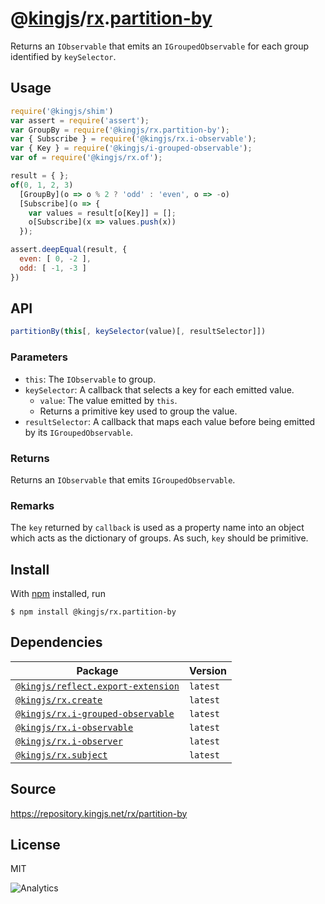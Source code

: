 # @[kingjs][@kingjs]/[rx][ns0].[partition-by][ns1]
Returns an `IObservable` that emits an `IGroupedObservable` for each group identified by `keySelector`.
## Usage
```js
require('@kingjs/shim')
var assert = require('assert');
var GroupBy = require('@kingjs/rx.partition-by');
var { Subscribe } = require('@kingjs/rx.i-observable');
var { Key } = require('@kingjs/i-grouped-observable');
var of = require('@kingjs/rx.of');

result = { };
of(0, 1, 2, 3)
  [GroupBy](o => o % 2 ? 'odd' : 'even', o => -o)
  [Subscribe](o => {
    var values = result[o[Key]] = [];
    o[Subscribe](x => values.push(x))
  });

assert.deepEqual(result, {
  even: [ 0, -2 ],
  odd: [ -1, -3 ]
})
```

## API
```ts
partitionBy(this[, keySelector(value)[, resultSelector]])
```

### Parameters
- `this`: The `IObservable` to group.
- `keySelector`: A callback that selects a key for each emitted value.
  - `value`: The value emitted by `this`.
  - Returns a primitive key used to group the value.
- `resultSelector`: A callback that maps each value before being  emitted by its `IGroupedObservable`.
### Returns
Returns an `IObservable` that emits `IGroupedObservable`.
### Remarks
The `key` returned by `callback` is used as a property name into an object which acts as the dictionary of groups. As such, `key` should be primitive.

## Install
With [npm](https://npmjs.org/) installed, run
```
$ npm install @kingjs/rx.partition-by
```
## Dependencies
|Package|Version|
|---|---|
|[`@kingjs/reflect.export-extension`](https://www.npmjs.com/package/@kingjs/reflect.export-extension)|`latest`|
|[`@kingjs/rx.create`](https://www.npmjs.com/package/@kingjs/rx.create)|`latest`|
|[`@kingjs/rx.i-grouped-observable`](https://www.npmjs.com/package/@kingjs/rx.i-grouped-observable)|`latest`|
|[`@kingjs/rx.i-observable`](https://www.npmjs.com/package/@kingjs/rx.i-observable)|`latest`|
|[`@kingjs/rx.i-observer`](https://www.npmjs.com/package/@kingjs/rx.i-observer)|`latest`|
|[`@kingjs/rx.subject`](https://www.npmjs.com/package/@kingjs/rx.subject)|`latest`|
## Source
https://repository.kingjs.net/rx/partition-by
## License
MIT

![Analytics](https://analytics.kingjs.net/rx/partition-by)

[@kingjs]: https://www.npmjs.com/package/kingjs
[ns0]: https://www.npmjs.com/package/@kingjs/rx
[ns1]: https://www.npmjs.com/package/@kingjs/rx.partition-by
